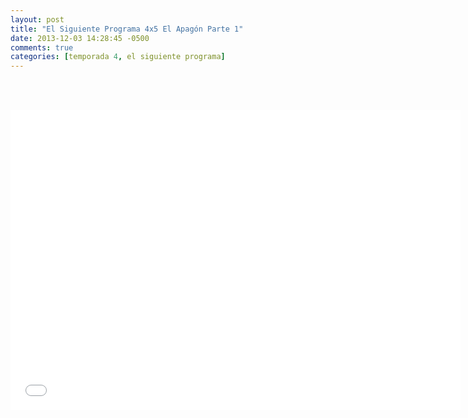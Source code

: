 ```yaml
---
layout: post
title: "El Siguiente Programa 4x5 El Apagón Parte 1"
date: 2013-12-03 14:28:45 -0500
comments: true
categories: [temporada 4, el siguiente programa]
---
```

<div align="center">

<br></br>
<iframe width="720" height="480" src="//www.youtube.com/embed/r1xUHI57pgo" frameborder="0" allowfullscreen></iframe>
</div>
